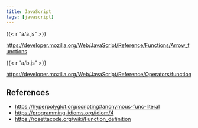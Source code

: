 ```yaml
---
title: JavaScript
tags: [javascript]
---
```


{{< r "a/a.js" >}}

<https://developer.mozilla.org/Web/JavaScript/Reference/Functions/Arrow_functions>

{{< r "a/b.js" >}}

<https://developer.mozilla.org/Web/JavaScript/Reference/Operators/function>

## References

- <https://hyperpolyglot.org/scripting#anonymous-func-literal>
- <https://programming-idioms.org/idiom/4>
- <https://rosettacode.org/wiki/Function_definition>
